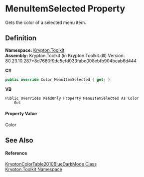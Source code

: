 # MenuItemSelected Property


Gets the color of a selected menu item.



## Definition
**Namespace:** <a href="79d2eac2-21f4-54ff-7552-b20c33c30600.md">Krypton.Toolkit</a>  
**Assembly:** Krypton.Toolkit (in Krypton.Toolkit.dll) Version: 80.23.10.287+8d7660f9dc5efd033fabe008ebfb904beab6d444

**C#**
``` C#
public override Color MenuItemSelected { get; }
```
**VB**
``` VB
Public Overrides ReadOnly Property MenuItemSelected As Color
	Get
```



#### Property Value
Color

## See Also


#### Reference
<a href="18df010b-785f-5699-16fd-06a0f770f335.md">KryptonColorTable2010BlueDarkMode Class</a>  
<a href="79d2eac2-21f4-54ff-7552-b20c33c30600.md">Krypton.Toolkit Namespace</a>  
